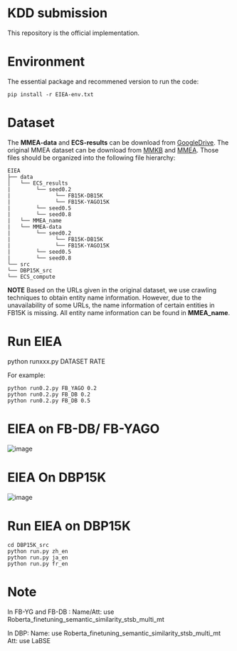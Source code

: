 # KDD submission
This repository is the official implementation.


# Environment
The essential package and recommened version to run the code:
```
pip install -r EIEA-env.txt
```

# Dataset
The **MMEA-data** and **ECS-results** can be download from  [GoogleDrive](https://drive.google.com/drive/folders/1wfErYdAV93yxPtPHqkGanbmb_Ztv-LRU?usp=drive_link).
The original MMEA dataset can be download from  [MMKB](https://github.com/mniepert/mmkb) and [MMEA](https://github.com/lzxlin/mclea?tab=readme-ov-file).
Those files should be organized into the following file hierarchy:
```
EIEA
├── data
│   └── ECS_results
|        └── seed0.2
|              └── FB15K-DB15K
|              └── FB15K-YAGO15K
|        └── seed0.5
|        └── seed0.8
|   └── MMEA_name
|   └── MMEA-data
|        └── seed0.2
|              └── FB15K-DB15K
|              └── FB15K-YAGO15K
|        └── seed0.5
|        └── seed0.8
└── src
└── DBP15K_src
└── ECS_compute

```
**NOTE**
Based on the URLs given in the original dataset, we use crawling techniques to obtain entity name information. However, due to the unavailability of some URLs, the name information of certain entities in FB15K is missing. 
All entity name information can be found in **MMEA_name**.

# Run EIEA
python runxxx.py DATASET RATE 

For example: 
```
python run0.2.py FB_YAGO 0.2
python run0.2.py FB_DB 0.2
python run0.2.py FB_DB 0.5
```
# EIEA on FB-DB/ FB-YAGO
![image](https://github.com/BubbleWang-wly/EIEA/blob/main/MMKG_result.jpg?raw=true)

# EIEA On DBP15K
![image](https://github.com/BubbleWang-wly/EIEA/blob/main/dbp_result.jpg?raw=true)

# Run EIEA on DBP15K
```
cd DBP15K_src
python run.py zh_en
python run.py ja_en
python run.py fr_en
```
# Note
In FB-YG and FB-DB :
  Name/Att: use Roberta_finetuning_semantic_similarity_stsb_multi_mt

In DBP:
  Name: use Roberta_finetuning_semantic_similarity_stsb_multi_mt
  Att: use LaBSE



